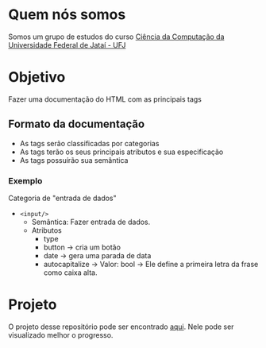 # Quem nós somos

Somos um grupo de estudos do curso [Ciência da Computação da Universidade Federal de Jataí - UFJ](https://computacao.jatai.ufg.br/)

# Objetivo

Fazer uma documentação do HTML com as principais tags

## Formato da documentação

- As tags serão classificadas por categorias
- As tags terão os seus principais atributos e sua especificação
- As tags possuírão sua semântica

### Exemplo

Categoria de "entrada de dados"

- `<input/>`
  - Semântica: Fazer entrada de dados.
  - Atributos
    - type
    - button -> cria um botão
    - date -> gera uma parada de data
    - autocapitalize -> Valor: bool -> Ele define a primeira letra da frase como caixa alta.

# Projeto

O projeto desse repositório pode ser encontrado [aqui](https://github.com/users/Manfrinmm/projects/1).
Nele pode ser visualizado melhor o progresso.
